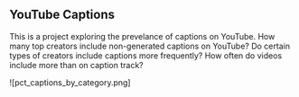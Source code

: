 ## YouTube Captions

This is a project exploring the prevelance of captions on YouTube. How many top creators include non-generated captions on YouTube? Do certain types of creators include captions more frequently? How often do videos include more than on caption track?

![pct_captions_by_category.png]